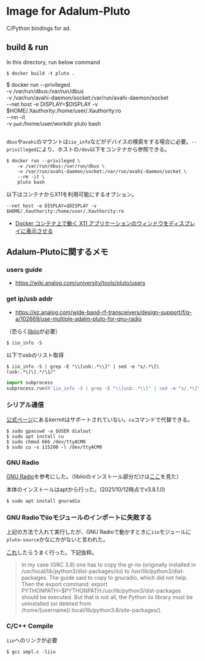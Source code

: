 # Image for Adalum-Pluto
C/Python bindings for ad.

## build & run
In this directory, run below command

```
$ docker build -t pluto .

```
$ docker run --privileged \
    -v /var/run/dbus:/var/run/dbus \
    -v /var/run/avahi-daemon/socket:/var/run/avahi-daemon/socket \
    --net host -e DISPLAY=$DISPLAY -v $HOME/.Xauthority:/home/user/.Xauthority:ro \
    --rm -it \
    -v `pwd`:/home/user/workdir
    pluto bash
```

```

`dbus`や`avahi`のマウントは`iio_info`などがデバイスの検索をする場合に必要。`--privilleged`により、ホストの`/dev`以下をコンテナから参照できる。
```
$ docker run --privileged \
    -v /var/run/dbus:/var/run/dbus \
    -v /var/run/avahi-daemon/socket:/var/run/avahi-daemon/socket \
    --rm -it \
    pluto bash
```

<!-- デバイスごとにマウントする場合は以下の通り。
```
$ docker run --device=/dev/ttyACM0:/dev/ttyACM1 \
    -v /var/run/dbus:/var/run/dbus \
    -v /var/run/avahi-daemon/socket:/var/run/avahi-daemon/socket \
    --rm -it pluto bash
```
ホストの`/dev/ttyACM0`を`/dev/ttyACM1`としてマウントできる。（上記動作せず。Avahiにアクセスできない。） -->

以下はコンテナからX11を利用可能にするオプション。

```
--net host -e DISPLAY=$DISPLAY -v $HOME/.Xauthority:/home/user/.Xauthority:ro
```
- [Docker コンテナ上で動く X11 アプリケーションのウィンドウをディスプレイに表示させる](https://qiita.com/hoto17296/items/7c1ba10c1575c6c38105)

## Adalum-Plutoに関するメモ

### users guide
-  https://wiki.analog.com/university/tools/pluto/users

### get ip/usb addr
- https://ez.analog.com/wide-band-rf-transceivers/design-support/f/q-a/102669/use-multiple-adalm-pluto-for-gnu-radio

（恐らく[libiio](https://github.com/analogdevicesinc/libiio/blob/master/README_BUILD.md)が必要）
```
$ iio_info -S
```
以下でusbのリスト取得
```
$ iio_info -S | grep -E "\\[usb:.*\\]" | sed -e "s/.*\[\(usb:.*\)\].*/\1/"
```

```python
import subprocess
subprocess.run(R'iio_info -S | grep -E "\\[usb:.*\\]" | sed -e "s/.*\[\(usb:.*\)\].*/\1/"', shell=True)
```

### シリアル通信
[公式ページ](https://wiki.analog.com/university/tools/pluto/drivers/linux)にあるkermitはサポートされていない。`cu`コマンドで代替できる。
```
$ sudo gpasswd -a $USER dialout
$ sudo apt install cu
$ sudo chmod 666 /dev/ttyACM0
$ sudo cu -s 115200 -l /dev/ttyACM0
```

### GNU Radio
[GNU Radio](https://wiki.analog.com/resources/tools-software/linux-software/gnuradio)を参考にした。（libiioのインストール部分だけは[ここ](https://github.com/analogdevicesinc/libiio/blob/master/README_BUILD.md)を見た）

本体のインストールはaptから行った。(2021/10/12時点でv3.8.1.0)
```
$ sudo apt install gnuradio
```

### GNU Radioでiioモジュールのインポートに失敗する
上記の方法で入れて実行したが、GNU Radioで動かすときに`iio`モジュールに`pluto-source`かなにかがないと言われた。

[これ](https://techfocusalexn.wordpress.com/2021/04/03/setting-up-adalm-pluto-on-ubuntu/)したらうまく行った。下記抜粋。

>In my case (GRC 3.8) one has to copy the gr-iio (originally installed in /usr/local/lib/python3/dist-packages/iio) to /usr/lib/python3/dist-packages. The guide said to copy to gnuradio, which did not help.
Then the export command: export PYTHONPATH=$PYTHONPATH:/usr/lib/python3/dist-packages should be executed. But that is not all, the Python iio library must be uninstalled (or deleted from /home/[username]/.local/lib/python3.8/site-packages/).

### C/C++ Compile
`iio`へのリンクが必要

```
$ gcc smpl.c -liio
```

